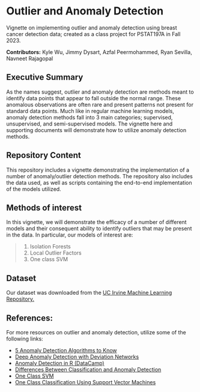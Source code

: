 # Outlier and Anomaly Detection

Vignette on implementing outlier and anomaly detection using breast cancer detection data; created as a class project for PSTAT197A in Fall 2023.

**Contributors:** Kyle Wu, Jimmy Dysart, Azfal Peermohammed, Ryan Sevilla, Navneet Rajagopal

## Executive Summary

As the names suggest, outlier and anomaly detection are methods meant to identify data points that appear to fall outside the normal range. These anomalous observations are often rare and present patterns not present for standard data points. Much like in regular machine learning models, anomaly detection methods fall into 3 main categories; supervised, unsupervised, and semi-supervised models. The vignette here and supporting documents will demonstrate how to utilize anomaly detection methods.

## Repository Content

This repository includes a vignette demonstrating the implementation of a number of anomaly/outlier detection methods. The repository also includes the data used, as well as scripts containing the end-to-end implementation of the models utilized. 


## Methods of interest

In this vignette, we will demonstrate the efficacy of a number of different models and their consequent ability to identify outliers that may be present in the data. In particular, our models of interest are:

> 1.  Isolation Forests
> 2.  Local Outlier Factors
> 3.  One class SVM

## Dataset
Our dataset was downloaded from the [UC Irvine Machine Learning Repository.](https://archive.ics.uci.edu/dataset/17/breast+cancer+wisconsin+diagnostic)

## References:

For more resources on outlier and anomaly detection, utilize some of the following links:

- [5 Anomaly Detection Algorithms to Know](https://builtin.com/machine-learning/anomaly-detection-algorithms)
- [Deep Anomaly Detection with Deviation Networks](https://arxiv.org/pdf/1911.08623.pdf)
- [Anomaly Detection in R (DataCamp)](https://rpubs.com/michaelmallari/anomaly-detection-r)
- [Differences Between Classification and Anomaly Detection](https://rpubs.com/michaelmallari/anomaly-detection-r)
- [One Class SVM](https://www.r-bloggers.com/2023/03/one-class-svm/)
- [One Class Classification Using Support Vector Machines](https://www.analyticsvidhya.com/blog/2022/06/one-class-classification-using-support-vector-machines/)



